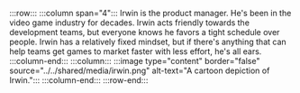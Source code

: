 :::row:::
  :::column span="4":::
    Irwin is the product manager. He's been in the video game industry for decades. Irwin acts friendly towards the development teams, but everyone knows he favors a tight schedule over people. Irwin has a relatively fixed mindset, but if there's anything that can help teams get games to market faster with less effort, he's all ears.
  :::column-end:::
  :::column:::
    :::image type="content" border="false" source="../../shared/media/irwin.png" alt-text="A cartoon depiction of Irwin.":::
  :::column-end:::
:::row-end:::